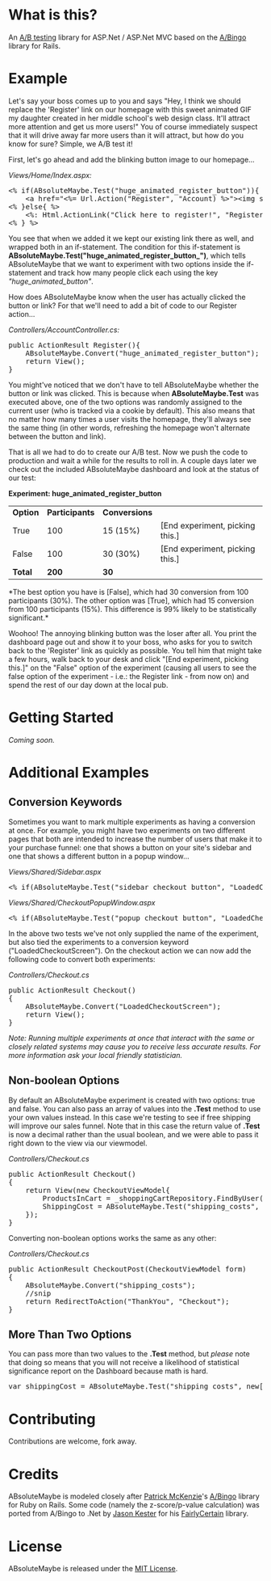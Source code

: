 # What is this?
An [A/B testing](http://en.wikipedia.org/wiki/A/B_testing) library for ASP.Net / ASP.Net MVC based on the [A/Bingo](http://www.bingocardcreator.com/abingo) library for Rails.

# Example
Let's say your boss comes up to you and says "Hey, I think we should replace the 'Register' link on our homepage with this sweet animated GIF my daughter created in her middle school's web design class. It'll attract more attention and get us more users!" You of course immediately suspect that it will drive away far more users than it will attract, but how do you know for sure? Simple, we A/B test it!

First, let's go ahead and add the blinking button image to our homepage...

*Views/Home/Index.aspx:*
<pre>
&lt;% if(ABsoluteMaybe.Test("huge_animated_register_button")){ %&gt;
	&lt;a href="&lt;%= Url.Action("Register", "Account) %&gt;"&gt;&lt;img src="/Content/HuuuuugeAnimatedRegisterButton.gif" /&gt;&lt;/a&gt;
&lt;% }else{ %&gt;
	&lt;%: Html.ActionLink("Click here to register!", "Register", "Account") %&gt;
&lt;% } %&gt;
</pre>

You see that when we added it we kept our existing link there as well, and wrapped both in an if-statement. The condition for this if-statement is **ABsoluteMaybe.Test("huge_animated_register_button_")**, which tells ABsoluteMaybe that we want to experiment with two options inside the if-statement and track how many people click each using the key *"huge_animated_button"*.

How does ABsoluteMaybe know when the user has actually clicked the button or link? For that we'll need to add a bit of code to our Register action...

*Controllers/AccountController.cs:*
<pre>
public ActionResult Register(){
	ABsoluteMaybe.Convert("huge_animated_register_button");
	return View();
}
</pre>

You might've noticed that we don't have to tell ABsoluteMaybe whether the button or link was clicked. This is because when **ABsoluteMaybe.Test** was executed above, one of the two options was randomly assigned to the current user (who is tracked via a cookie by default). This also means that no matter how many times a user visits the homepage, they'll always see the same thing (in other words, refreshing the homepage won't alternate between the button and link).

That is all we had to do to create our A/B test. Now we push the code to production and wait a while for the results to roll in. A couple days later we check out the included ABsoluteMaybe dashboard and look at the status of our test:

**Experiment: huge_animated_register_button**
<table>
	<tr>
		<td><strong>Option</strong></td>
		<td><strong>Participants</strong></td>
		<td><strong>Conversions</strong></td>
		<td> </td>
	</tr>
	<tr>
		<td>True</td>
		<td>100</td>
		<td>15 (15%)</td>
		<td>[End experiment, picking this.]</td>
	</tr>
	<tr>
		<td>False</td>
		<td>100</td>
		<td>30 (30%)</td>
		<td>[End experiment, picking this.]</td>
	</tr>
	<tr>
		<td><strong>Total</strong></td>
		<td><strong>200</strong></td>
		<td><strong>30</strong></td>
		<td> </td>
	</tr>
</table>
*The best option you have is [False], which had 30 conversion from 100 participants (30%). The other option was [True], which had 15 conversion from 100 participants (15%). This difference is 99% likely to be statistically significant.*

Woohoo! The annoying blinking button was the loser after all. You print the dashboard page out and show it to your boss, who asks for you to switch back to the 'Register' link as quickly as possible. You tell him that might take a few hours, walk back to your desk and click "[End experiment, picking this.]" on the "False" option of the experiment (causing all users to see the false option of the experiment - i.e.: the Register link - from now on) and spend the rest of our day down at the local pub.

# Getting Started
*Coming soon.*

# Additional Examples

## Conversion Keywords
Sometimes you want to mark multiple experiments as having a conversion at once. For example, you might have two experiments on two different pages that both are intended to increase the number of users that make it to your purchase funnel: one that shows a button on your site's sidebar and one that shows a different button in a popup window...

*Views/Shared/Sidebar.aspx*
<pre>
&lt;% if(ABsoluteMaybe.Test("sidebar_checkout_button", "LoadedCheckoutScreen")){%&gt;...&lt;% } %&gt;
</pre>

*Views/Shared/CheckoutPopupWindow.aspx*
<pre>
&lt;% if(ABsoluteMaybe.Test("popup_checkout_button", "LoadedCheckoutScreen")){%&gt;...&lt;% } %&gt;
</pre>

In the above two tests we've not only supplied the name of the experiment, but also tied the experiments to a conversion keyword ("LoadedCheckoutScreen"). On the checkout action we can now add the following code to convert both experiments:

*Controllers/Checkout.cs*
<pre>
public ActionResult Checkout()
{
	ABsoluteMaybe.Convert("LoadedCheckoutScreen");
	return View();
}
</pre>

*Note: Running multiple experiments at once that interact with the same or closely related systems may cause you to receive less accurate results. For more information ask your local friendly statistician.*

## Non-boolean Options

By default an ABsoluteMaybe experiment is created with two options: true and false. You can also pass an array of values into the **.Test** method to use your own values instead. In this case we're testing to see if free shipping will improve our sales funnel. Note that in this case the return value of **.Test** is now a decimal rather than the usual boolean, and we were able to pass it right down to the view via our viewmodel.

*Controllers/Checkout.cs*
<pre>
public ActionResult Checkout()
{
	return View(new CheckoutViewModel{
		ProductsInCart = _shoppingCartRepository.FindByUser(_userId),
		ShippingCost = ABsoluteMaybe.Test("shipping_costs", new[]{9.99m, 0m})
	});
}
</pre>

Converting non-boolean options works the same as any other:

*Controllers/Checkout.cs*
<pre>
public ActionResult CheckoutPost(CheckoutViewModel form)
{
	ABsoluteMaybe.Convert("shipping_costs");
	//snip
	return RedirectToAction("ThankYou", "Checkout");
}
</pre>

## More Than Two Options

You can pass more than two values to the **.Test** method, but *please* note that doing so means that you will not receive a likelihood of statistical significance report on the Dashboard because math is hard.

<pre>
var shippingCost = ABsoluteMaybe.Test("shipping_costs", new[]{9.99m, 5.99m, 0m})
</pre>

# Contributing
Contributions are welcome, fork away.

# Credits
ABsoluteMaybe is modeled closely after [Patrick McKenzie](http://twitter.com/patio11)'s [A/Bingo](http://www.bingocardcreator.com/abingo) library for Ruby on Rails. Some code (namely the z-score/p-value calculation) was ported from A/Bingo to .Net by [Jason Kester](http://twitter.com/#!/jasonkester) for his [FairlyCertain](http://www.fairtutor.com/fairlycertain/) library.

# License
ABsoluteMaybe is released under the [MIT License](http://en.wikipedia.org/wiki/MIT_License).